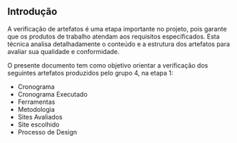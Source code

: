 ## Introdução
A verificação de artefatos é uma etapa importante no projeto, pois garante que os produtos de trabalho atendam aos requisitos especificados. Esta técnica analisa detalhadamente o conteúdo e a estrutura dos artefatos para avaliar sua qualidade e conformidade.

O presente documento tem como objetivo orientar a verificação dos seguintes artefatos produzidos pelo grupo 4, na etapa 1:

- Cronograma
- Cronograma Executado
- Ferramentas 
- Metodologia
- Sites Avaliados
- Site escolhido
- Processo de Design